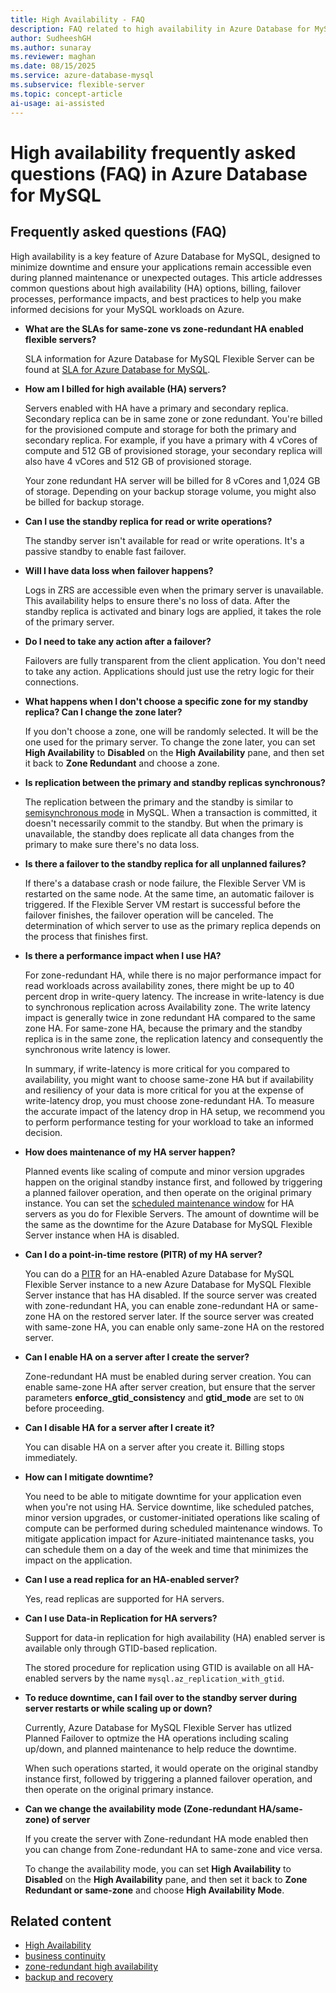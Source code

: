 ```yaml
---
title: High Availability - FAQ
description: FAQ related to high availability in Azure Database for MySQL - Flexible Server.
author: SudheeshGH
ms.author: sunaray
ms.reviewer: maghan
ms.date: 08/15/2025
ms.service: azure-database-mysql
ms.subservice: flexible-server
ms.topic: concept-article
ai-usage: ai-assisted
---
```


# High availability frequently asked questions (FAQ) in Azure Database for MySQL

## Frequently asked questions (FAQ)

High availability is a key feature of Azure Database for MySQL, designed to minimize downtime and ensure your applications remain accessible even during planned maintenance or unexpected outages. This article addresses common questions about high availability (HA) options, billing, failover processes, performance impacts, and best practices to help you make informed decisions for your MySQL workloads on Azure.

- **What are the SLAs for same-zone vs zone-redundant HA enabled flexible servers?**

  SLA information for Azure Database for MySQL Flexible Server can be found at [SLA for Azure Database for MySQL](https://azure.microsoft.com/support/legal/sla/mysql/v1_2/).

- **How am I billed for high available (HA) servers?**

  Servers enabled with HA have a primary and secondary replica. Secondary replica can be in same zone or zone redundant. You're billed for the provisioned compute and storage for both the primary and secondary replica. For example, if you have a primary with 4 vCores of compute and 512 GB of provisioned storage, your secondary replica will also have 4 vCores and 512 GB of provisioned storage.

  Your zone redundant HA server will be billed for 8 vCores and 1,024 GB of storage. Depending on your backup storage volume, you might also be billed for backup storage.

- **Can I use the standby replica for read or write operations?**

  The standby server isn't available for read or write operations. It's a passive standby to enable fast failover.

- **Will I have data loss when failover happens?**

  Logs in ZRS are accessible even when the primary server is unavailable. This availability helps to ensure there's no loss of data. After the standby replica is activated and binary logs are applied, it takes the role of the primary server.

- **Do I need to take any action after a failover?**

  Failovers are fully transparent from the client application. You don't need to take any action. Applications should just use the retry logic for their connections.

- **What happens when I don't choose a specific zone for my standby replica? Can I change the zone later?**

  If you don't choose a zone, one will be randomly selected. It will be the one used for the primary server. To change the zone later, you can set **High Availability** to **Disabled** on the **High Availability** pane, and then set it back to **Zone Redundant** and choose a zone.

- **Is replication between the primary and standby replicas synchronous?**

  The replication between the primary and the standby is similar to [semisynchronous mode](https://dev.mysql.com/doc/refman/5.7/en/replication-semisync.html) in MySQL. When a transaction is committed, it doesn't necessarily commit to the standby. But when the primary is unavailable, the standby does replicate all data changes from the primary to make sure there's no data loss.

- **Is there a failover to the standby replica for all unplanned failures?**

  If there's a database crash or node failure, the Flexible Server VM is restarted on the same node. At the same time, an automatic failover is triggered. If the Flexible Server VM restart is successful before the failover finishes, the failover operation will be canceled. The determination of which server to use as the primary replica depends on the process that finishes first.

- **Is there a performance impact when I use HA?**

  For zone-redundant HA, while there is no major performance impact for read workloads across availability zones, there might be up to 40 percent drop in write-query latency. The increase in write-latency is due to synchronous replication across Availability zone. The write latency impact is generally twice in zone redundant HA compared to the same zone HA. For same-zone HA, because the primary and the standby replica is in the same zone, the replication latency and consequently the synchronous write latency is lower.

  In summary, if write-latency is more critical for you compared to availability, you might want to choose same-zone HA but if availability and resiliency of your data is more critical for you at the expense of write-latency drop, you must choose zone-redundant HA. To measure the accurate impact of the latency drop in HA setup, we recommend you to perform performance testing for your workload to take an informed decision.

- **How does maintenance of my HA server happen?**

  Planned events like scaling of compute and minor version upgrades happen on the original standby instance first, and followed by triggering a planned failover operation, and then operate on the original primary instance. You can set the [scheduled maintenance window](concepts-maintenance.md) for HA servers as you do for Flexible Servers. The amount of downtime will be the same as the downtime for the Azure Database for MySQL Flexible Server instance when HA is disabled.

- **Can I do a point-in-time restore (PITR) of my HA server?**

  You can do a [PITR](./concepts-backup-restore.md#point-in-time-restore) for an HA-enabled Azure Database for MySQL Flexible Server instance to a new Azure Database for MySQL Flexible Server instance that has HA disabled. If the source server was created with zone-redundant HA, you can enable zone-redundant HA or same-zone HA on the restored server later. If the source server was created with same-zone HA, you can enable only same-zone HA on the restored server.

- **Can I enable HA on a server after I create the server?**

  Zone-redundant HA must be enabled during server creation. You can enable same-zone HA after server creation, but ensure that the server parameters **enforce_gtid_consistency** and **gtid_mode** are set to `ON` before proceeding.

- **Can I disable HA for a server after I create it?**

  You can disable HA on a server after you create it. Billing stops immediately.

- **How can I mitigate downtime?**

  You need to be able to mitigate downtime for your application even when you're not using HA. Service downtime, like scheduled patches, minor version upgrades, or customer-initiated operations like scaling of compute can be performed during scheduled maintenance windows. To mitigate application impact for Azure-initiated maintenance tasks, you can schedule them on a day of the week and time that minimizes the impact on the application.

- **Can I use a read replica for an HA-enabled server?**

  Yes, read replicas are supported for HA servers.

- **Can I use Data-in Replication for HA servers?**

  Support for data-in replication for high availability (HA) enabled server is available only through GTID-based replication.

  The stored procedure for replication using GTID is available on all HA-enabled servers by the name `mysql.az_replication_with_gtid`.

- **To reduce downtime, can I fail over to the standby server during server restarts or while scaling up or down?**

  Currently, Azure Database for MySQL Flexible Server has utlized Planned Failover to optmize the HA operations including scaling up/down, and planned maintenance to help reduce the downtime.

  When such operations started, it would operate on the original standby instance first, followed by triggering a planned failover operation, and then operate on the original primary instance.

- **Can we change the availability mode (Zone-redundant HA/same-zone) of server**

  If you create the server with Zone-redundant HA mode enabled then you can change from Zone-redundant HA to same-zone and vice versa.

  To change the availability mode, you can set **High Availability** to **Disabled** on the **High Availability** pane, and then set it back to **Zone Redundant or same-zone** and choose **High Availability Mode**.

## Related content

- [High Availability](concepts-high-availability.md)
- [business continuity](concepts-business-continuity.md)
- [zone-redundant high availability](concepts-high-availability.md)
- [backup and recovery](concepts-backup-restore.md)
